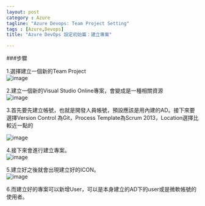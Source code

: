 ```yaml
---
layout: post
category : Azure 
tagline: "Azure Devops: Team Project Setting"
tags : [Azure,Devops]
title: "Azure DevOps 設定初始篇：建立專案"

---
```


###步驟

1.選擇建立一個新的Team Project  
![image](https://farm8.staticflickr.com/7546/15958102408_1718840f13_o.png)


2.建立一個新的Visual Studio Online專案，會變成是一種相關資源  
![image](https://farm9.staticflickr.com/8597/16119790386_2312711ebf_o.png)

3.首先要先建立帳號，也就是開發人員帳號，預設應該是用內建的AD。接下來要選擇Version Control 為Git，Process Template為Scrum 2013，Location選擇比較近一點的

![image](https://farm8.staticflickr.com/7554/15523299344_e1114b580e_o.png)

4.接下來會進行建立專案。  
![image](https://farm9.staticflickr.com/8669/15958196208_05b33d9119_o.png)


5.建立好之後就會出現建立好的ICON。  
![image](https://farm8.staticflickr.com/7488/15958200978_24a3414d85_o.png)

6.而建立好的專案可以新增User，可以是本身建立的AD下的user或是微軟帳號的使用者。  